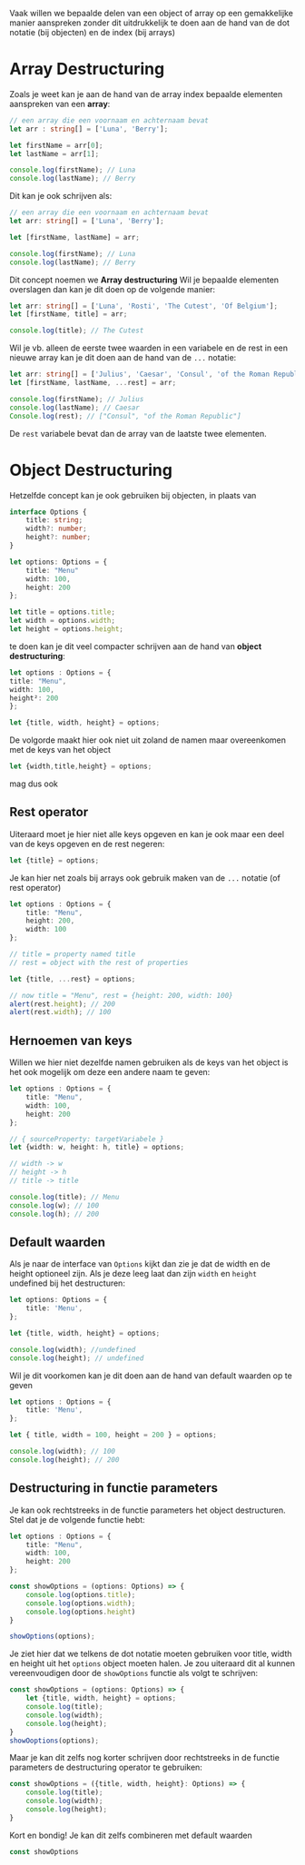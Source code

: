 Vaak willen we bepaalde delen van een object of array op een gemakkelijke manier aanspreken zonder dit uitdrukkelijk te doen aan de hand van de dot notatie (bij objecten) en de index (bij arrays)

# Array Destructuring
Zoals je weet kan je aan de hand van de array index bepaalde elementen aanspreken van een **array**:
```ts
// een array die een voornaam en achternaam bevat
let arr : string[] = ['Luna', 'Berry'];

let firstName = arr[0];
let lastName = arr[1];

console.log(firstName); // Luna
console.log(lastName); // Berry
```

Dit kan je ook schrijven als:
```ts
// een array die een voornaam en achternaam bevat
let arr: string[] = ['Luna', 'Berry'];

let [firstName, lastName] = arr;

console.log(firstName); // Luna
console.log(lastName); // Berry
```

Dit concept noemen we **Array destructuring**
Wil je bepaalde elementen overslagen dan kan je dit doen op de volgende manier:
```ts
let arr: string[] = ['Luna', 'Rosti', 'The Cutest', 'Of Belgium'];
let [firstName, title] = arr;

console.log(title); // The Cutest
```

Wil je vb. alleen de eerste twee waarden in een variabele en de rest in een nieuwe array kan je dit doen aan de hand van de `...` notatie:
```ts
let arr: string[] = ['Julius', 'Caesar', 'Consul', 'of the Roman Republic'];
let [firstName, lastName, ...rest] = arr;

console.log(firstName); // Julius
console.log(lastName); // Caesar
Console.log(rest); // ["Consul", "of the Roman Republic"]
```
De `rest` variabele bevat dan de array van de laatste twee elementen.

# Object Destructuring
Hetzelfde concept kan je ook gebruiken bij objecten, in plaats van
```ts
interface Options {
	title: string;
	width?: number;
	height?: number;
}

let options: Options = {
	title: "Menu"
	width: 100,
	height: 200
};

let title = options.title;
let width = options.width;
let height = options.height;
```
te doen kan je dit veel compacter schrijven aan de hand van **object destructuring**:
```ts
let options : Options = {
title: "Menu",
width: 100,
height²: 200
};

let {title, width, height} = options;
```
De volgorde maakt hier ook niet uit zoland de namen maar overeenkomen met de keys van het object
```ts
let {width,title,height} = options;
```
mag dus ook

## Rest operator
Uiteraard moet je hier niet alle keys opgeven en kan je ook maar een deel van de keys opgeven en de rest negeren:
```ts
let {title} = options;
```

Je kan hier net zoals bij arrays ook gebruik maken van de `...` notatie (of rest operator)
```ts
let options : Options = {
	title: "Menu",
	height: 200,
	width: 100
};

// title = property named title
// rest = object with the rest of properties

let {title, ...rest} = options;

// now title = "Menu", rest = {height: 200, width: 100}
alert(rest.height); // 200
alert(rest.width); // 100
```

## Hernoemen van keys
Willen we hier niet dezelfde namen gebruiken als de keys van het object is het ook mogelijk om deze een andere naam te geven:
```ts
let options : Options = {
	title: "Menu",
	width: 100,
	height: 200
};

// { sourceProperty: targetVariabele }
let {width: w, height: h, title} = options;

// width -> w
// height -> h
// title -> title

console.log(title); // Menu
console.log(w); // 100
console.log(h); // 200
```

## Default waarden
Als je naar de interface van `Options` kijkt dan zie je dat de width en de height optioneel zijn. Als je deze leeg laat dan zijn `width` en `height` undefined bij het destructuren:
```ts
let options: Options = {
	title: 'Menu',
};

let {title, width, height} = options;

console.log(width); //undefined
console.log(height); // undefined
```

Wil je dit voorkomen kan je dit doen aan de hand van default waarden op te geven
```ts
let options : Options = {
	title: 'Menu',
};

let { title, width = 100, height = 200 } = options;

console.log(width); // 100
console.log(height); // 200
```

## Destructuring in functie parameters
Je kan ook rechtstreeks in de functie parameters het object destructuren. Stel dat je de volgende functie hebt:
```ts
let options : Options = {
	title: "Menu",
	width: 100,
	height: 200
};

const showOptions = (options: Options) => {
	console.log(options.title);
	console.log(options.width);
	console.log(options.height)
}

showOptions(options);
```

Je ziet hier dat we telkens de dot notatie moeten gebruiken voor title, width en height uit het `options` object moeten halen. Je zou uiteraard dit al kunnen vereenvoudigen door de `showOptions` functie als volgt te schrijven:
```ts
const showOptions = (options: Options) => {
	let {title, width, height} = options;
	console.log(title);
	console.log(width);
	console.log(height);
}
showOoptions(options);
```

Maar je kan dit zelfs nog korter schrijven door rechtstreeks in de functie parameters de destructuring operator te gebruiken:
```ts
const showOptions = ({title, width, height}: Options) => {
	console.log(title);
	console.log(width);
	console.log(height);
}
```

Kort en bondig! Je kan dit zelfs combineren met default waarden
```ts
const showOptions 
```
